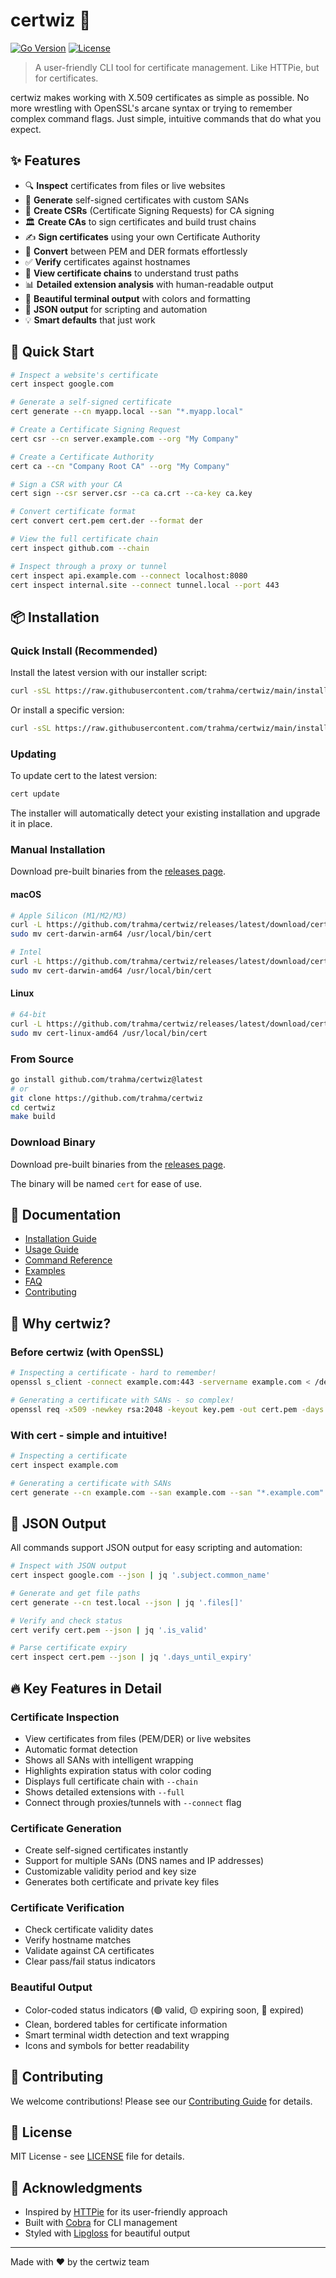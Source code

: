 # certwiz 🔐

[![Go Version](https://img.shields.io/badge/Go-1.20+-00ADD8?style=flat&logo=go)](https://go.dev/)
[![License](https://img.shields.io/badge/license-MIT-blue.svg)](LICENSE)

> A user-friendly CLI tool for certificate management. Like HTTPie, but for certificates.

certwiz makes working with X.509 certificates as simple as possible. No more wrestling with OpenSSL's arcane syntax or trying to remember complex command flags. Just simple, intuitive commands that do what you expect.

## ✨ Features

- 🔍 **Inspect** certificates from files or live websites
- 🔐 **Generate** self-signed certificates with custom SANs
- 📝 **Create CSRs** (Certificate Signing Requests) for CA signing
- 🏛️ **Create CAs** to sign certificates and build trust chains
- ✍️ **Sign certificates** using your own Certificate Authority
- 🔄 **Convert** between PEM and DER formats effortlessly
- ✅ **Verify** certificates against hostnames
- 🔗 **View certificate chains** to understand trust paths
- 📊 **Detailed extension analysis** with human-readable output
- 🎨 **Beautiful terminal output** with colors and formatting
- 📄 **JSON output** for scripting and automation
- 💡 **Smart defaults** that just work

## 🚀 Quick Start

```bash
# Inspect a website's certificate
cert inspect google.com

# Generate a self-signed certificate
cert generate --cn myapp.local --san "*.myapp.local"

# Create a Certificate Signing Request
cert csr --cn server.example.com --org "My Company"

# Create a Certificate Authority
cert ca --cn "Company Root CA" --org "My Company"

# Sign a CSR with your CA
cert sign --csr server.csr --ca ca.crt --ca-key ca.key

# Convert certificate format
cert convert cert.pem cert.der --format der

# View the full certificate chain
cert inspect github.com --chain

# Inspect through a proxy or tunnel
cert inspect api.example.com --connect localhost:8080
cert inspect internal.site --connect tunnel.local --port 443
```

## 📦 Installation

### Quick Install (Recommended)

Install the latest version with our installer script:

```bash
curl -sSL https://raw.githubusercontent.com/trahma/certwiz/main/install.sh | bash
```

Or install a specific version:

```bash
curl -sSL https://raw.githubusercontent.com/trahma/certwiz/main/install.sh | bash -s -- --version v0.1.0
```

### Updating

To update cert to the latest version:

```bash
cert update
```

The installer will automatically detect your existing installation and upgrade it in place.

### Manual Installation

Download pre-built binaries from the [releases page](https://github.com/trahma/certwiz/releases).

#### macOS
```bash
# Apple Silicon (M1/M2/M3)
curl -L https://github.com/trahma/certwiz/releases/latest/download/cert-darwin-arm64.tar.gz | tar xz
sudo mv cert-darwin-arm64 /usr/local/bin/cert

# Intel
curl -L https://github.com/trahma/certwiz/releases/latest/download/cert-darwin-amd64.tar.gz | tar xz
sudo mv cert-darwin-amd64 /usr/local/bin/cert
```

#### Linux
```bash
# 64-bit
curl -L https://github.com/trahma/certwiz/releases/latest/download/cert-linux-amd64.tar.gz | tar xz
sudo mv cert-linux-amd64 /usr/local/bin/cert
```

### From Source

```bash
go install github.com/trahma/certwiz@latest
# or
git clone https://github.com/trahma/certwiz
cd certwiz
make build
```

### Download Binary

Download pre-built binaries from the [releases page](https://github.com/certwiz/certwiz/releases).

The binary will be named `cert` for ease of use.

## 📖 Documentation

- [Installation Guide](docs/installation.md)
- [Usage Guide](docs/usage.md)
- [Command Reference](docs/commands.md)
- [Examples](docs/examples.md)
- [FAQ](docs/faq.md)
- [Contributing](docs/contributing.md)

## 🎯 Why certwiz?

### Before certwiz (with OpenSSL)
```bash
# Inspecting a certificate - hard to remember!
openssl s_client -connect example.com:443 -servername example.com < /dev/null 2>/dev/null | openssl x509 -text -noout

# Generating a certificate with SANs - so complex!
openssl req -x509 -newkey rsa:2048 -keyout key.pem -out cert.pem -days 365 -nodes -subj "/CN=example.com" -extensions v3_req -config <(echo "[req]"; echo "distinguished_name=req_distinguished_name"; echo "[v3_req]"; echo "subjectAltName=DNS:example.com,DNS:*.example.com")
```

### With cert - simple and intuitive!
```bash
# Inspecting a certificate
cert inspect example.com

# Generating a certificate with SANs
cert generate --cn example.com --san example.com --san "*.example.com"
```

## 📄 JSON Output

All commands support JSON output for easy scripting and automation:

```bash
# Inspect with JSON output
cert inspect google.com --json | jq '.subject.common_name'

# Generate and get file paths
cert generate --cn test.local --json | jq '.files[]'

# Verify and check status
cert verify cert.pem --json | jq '.is_valid'

# Parse certificate expiry
cert inspect cert.pem --json | jq '.days_until_expiry'
```

## 🔥 Key Features in Detail

### Certificate Inspection
- View certificates from files (PEM/DER) or live websites
- Automatic format detection
- Shows all SANs with intelligent wrapping
- Highlights expiration status with color coding
- Displays full certificate chain with `--chain`
- Shows detailed extensions with `--full`
- Connect through proxies/tunnels with `--connect` flag

### Certificate Generation
- Create self-signed certificates instantly
- Support for multiple SANs (DNS names and IP addresses)
- Customizable validity period and key size
- Generates both certificate and private key files

### Certificate Verification
- Check certificate validity dates
- Verify hostname matches
- Validate against CA certificates
- Clear pass/fail status indicators

### Beautiful Output
- Color-coded status indicators (🟢 valid, 🟡 expiring soon, 🔴 expired)
- Clean, bordered tables for certificate information
- Smart terminal width detection and text wrapping
- Icons and symbols for better readability

## 🤝 Contributing

We welcome contributions! Please see our [Contributing Guide](docs/contributing.md) for details.

## 📄 License

MIT License - see [LICENSE](LICENSE) file for details.

## 🙏 Acknowledgments

- Inspired by [HTTPie](https://httpie.io/) for its user-friendly approach
- Built with [Cobra](https://github.com/spf13/cobra) for CLI management
- Styled with [Lipgloss](https://github.com/charmbracelet/lipgloss) for beautiful output

---

Made with ❤️ by the certwiz team